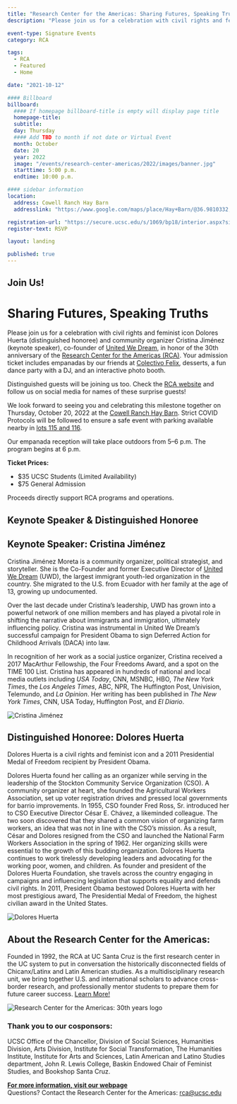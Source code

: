 ```yaml
---
title: "Research Center for the Americas: Sharing Futures, Speaking Truths"
description: "Please join us for a celebration with civil rights and feminist icon Dolores Huerta (distinguished honoree) and community organizer Cristina Jiménez (keynote speaker), co-founder of United We Dream, in honor of the 30th anniversary of the Research Center for the Americas (RCA)."

event-type: Signature Events
category: RCA

tags:
  - RCA
  - Featured
  - Home

date: "2021-10-12"

#### Billboard
billboard:
  #### If homepage billboard-title is empty will display page title
  homepage-title: 
  subtitle:
  day: Thursday
  #### Add TBD to month if not date or Virtual Event
  month: October
  date: 20
  year: 2022
  image: "/events/research-center-americas/2022/images/banner.jpg"
  starttime: 5:00 p.m.
  endtime: 10:00 p.m.

#### sidebar information
location:
  address: Cowell Ranch Hay Barn
  addresslink: "https://www.google.com/maps/place/Hay+Barn/@36.9810332,-122.0542262,15z/data=!4m5!3m4!1s0x0:0x1daaf3d59260ed79!8m2!3d36.9810332!4d-122.0542262"

registration-url: "https://secure.ucsc.edu/s/1069/bp18/interior.aspx?sid=1069&gid=1001&pgid=4330&cid=9500&fid=9500&gfid=12137"
register-text: RSVP

layout: landing

published: true
---
```


## Join Us!
# Sharing Futures, Speaking Truths

Please join us for a celebration with civil rights and feminist icon Dolores Huerta (distinguished honoree) and community organizer Cristina Jiménez (keynote speaker), co-founder of [United We Dream](https://unitedwedream.org), in honor of the 30th anniversary of the [Research Center for the Americas (RCA)](https://rca.ucsc.edu). Your admission ticket includes empanadas by our friends at [Colectivo Felix](https://www.fondafelix.com), desserts, a fun dance party with a DJ, and an interactive photo booth.

Distinguished guests will be joining us too. Check the [RCA website](https://rca.ucsc.edu/news-events/news/30th-anniversary-celebration.html) and follow us on social media for names of these surprise guests!

We look forward to seeing you and celebrating this milestone together on Thursday, October 20, 2022 at the [Cowell Ranch Hay Barn](https://www.google.com/maps/place/Hay+Barn/@36.9810332,-122.0542262,15z/data=!4m5!3m4!1s0x0:0x1daaf3d59260ed79!8m2!3d36.9810332!4d-122.0542262). Strict COVID Protocols will be followed to ensure a safe event with parking available nearby in [lots 115 and 116](https://taps.ucsc.edu/pdf/parking-map.pdf).

Our empanada reception will take place outdoors from 5–6 p.m.
The program begins at 6 p.m.

**Ticket Prices:**
- $35 UCSC Students (Limited Availability)
- $75 General Admission

Proceeds directly support RCA programs and operations.

## Keynote Speaker & Distinguished Honoree

<div class="component-wrapper">  
  <section class="profile-w-media left">
    <div class="grid-container large">
      <div class="profile">
        <div class="inner wave-pattern pink">
          <div class="content">
              <h2 class="underline">Keynote Speaker: Cristina Jiménez</h2>
              <p>
              Cristina Jiménez Moreta is a community organizer, political strategist, and storyteller. She is the Co-Founder and former Executive Director of <a href="https://unitedwedream.org">United We Dream</a> (UWD), the largest immigrant youth-led organization in the country. She migrated to the U.S. from Ecuador with her family at the age of 13, growing up undocumented.</p>
              <p>Over the last decade under Cristina’s leadership, UWD has grown into a powerful network of one
million members and has played a pivotal role in shifting the narrative about immigrants and immigration, ultimately influencing policy. Cristina was instrumental in United We Dream’s successful campaign for President Obama to sign Deferred Action for Childhood Arrivals (DACA) into law.</p>
              <p>In recognition of her work as a social justice organizer, Cristina received a 2017 MacArthur Fellowship, the Four Freedoms Award, and a spot on the TIME 100 List. Cristina has appeared in hundreds of national and local media outlets including <em>USA Today</em>, CNN, MSNBC, HBO, <em>The New York Times</em>, the <em>Los Angeles Times</em>, ABC, NPR, The Huffington Post, Univision, Telemundo, and <em>La Opinion</em>. Her writing has been published in <em>The New York Times</em>, CNN, USA Today, Huffington Post, and <em>El Diario</em>.</p>
          </div>
          <div class="media">
            <div class="image">
              <img class="profile-image" src="images/cristina_jimenez_headshot.jpeg" alt="Cristina Jiménez">
            </div>    
          </div>
        </div>
      </div>
    </div>
  </section>
  <section class="profile-w-media left">
    <div class="grid-container large">
      <div class="profile">
        <div class="inner wave-pattern pink">
          <div class="content">
              <h2 class="underline">Distinguished Honoree: Dolores Huerta</h2>
              <p>
              Dolores Huerta is a civil rights and feminist icon and a 2011 Presidential Medal of Freedom recipient by President Obama.</p>
              <p>Dolores Huerta found her calling as an organizer while serving in the leadership of the Stockton Community Service Organization (CSO). A community organizer at heart, she founded the Agricultural Workers Association, set up voter registration drives and pressed local governments for barrio improvements. In 1955, CSO founder Fred
Ross, Sr. introduced her to CSO Executive Director César E. Chávez, a likeminded colleague. The two soon discovered that they shared a common vision of organizing farm workers, an idea that was not in line with the CSO’s mission. As a result, César and Dolores resigned from the CSO and launched the National Farm Workers Association in the spring of 1962. Her organizing skills were essential to the growth of this budding organization. Dolores Huerta continues to work tirelessly developing leaders and advocating for the working poor, women, and children. As founder and president of the Dolores Huerta Foundation, she travels across the country engaging in campaigns and influencing legislation that supports equality and defends civil rights. In 2011, President Obama bestowed Dolores Huerta with her most prestigious award, The Presidential Medal of Freedom, the highest civilian award in the United States.</p>
          </div>
          <div class="media">
            <div class="image">
              <img class="profile-image" src="images/dolores_huerta_speaking.jpg" alt="Dolores Huerta">
            </div>    
          </div>
        </div>
      </div>
    </div>
  </section>
  <section class="profile-w-media left">
    <div class="grid-container large">
      <div class="profile">
        <div class="inner wave-pattern pink">
          <div class="content">
              <h2 class="underline">About the Research Center for the Americas:</h2>
              <p>
              Founded in 1992, the RCA at UC Santa Cruz is the first research center in the UC system to put in conversation the historically disconnected fields of Chicanx/Latinx and Latin American studies. As a multidisciplinary research unit, we bring together U.S. and international scholars to advance cross-border research, and professionally mentor students to prepare them for future career success. <a href="https://rca.ucsc.edu">Learn More!</a></p>
          </div>
          <div class="media">
            <div class="image">
              <img class="profile-image" src="images/rca_30th_anniversary_logo.jpg" alt="Research Center for the Americas: 30th years logo">
            </div>    
          </div>
        </div>
      </div>
    </div>
  </section>
</div> 

### Thank you to our cosponsors:

UCSC Office of the Chancellor, Division of Social Sciences, Humanities Division, Arts Division, Institute for Social Transformation, The Humanities Institute, Institute for Arts and Sciences, Latin American and Latino Studies department, John R. Lewis College, Baskin Endowed Chair of Feminist Studies, and Bookshop Santa Cruz.

**[For more information, visit our webpage](https://rca.ucsc.edu)**<br/>
Questions? Contact the Research Center for the Americas: [rca@ucsc.edu](mailto:rca@ucsc.edu)